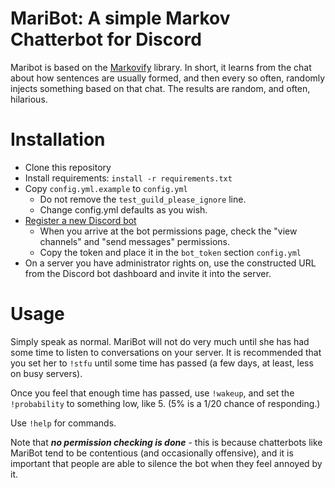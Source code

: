 # MariBot: A simple Markov Chatterbot for Discord

Maribot is based on the [Markovify](https://github.com/jsvine/markovify) library. In short, it learns from the chat about how sentences are usually formed, and then every so often, randomly injects something based on that chat. The results are random, and often, hilarious.


# Installation

* Clone this repository
* Install requirements: `install -r requirements.txt`
* Copy `config.yml.example` to `config.yml`
  * Do not remove the `test_guild_please_ignore` line.
  * Change config.yml defaults as you wish.
* [Register a new Discord bot](https://discordpy.readthedocs.io/en/latest/discord.html)
  * When you arrive at the bot permissions page, check the "view channels" and "send messages" permissions.
  * Copy the token and place it in the `bot_token` section `config.yml`
* On a server you have administrator rights on, use the constructed URL from the Discord bot dashboard and invite it into the server.


# Usage

Simply speak as normal. MariBot will not do very much until she has had some time to listen to conversations on your server. It is recommended that you set her to `!stfu` until some time has passed (a few days, at least, less on busy servers).

Once you feel that enough time has passed, use `!wakeup`, and set the `!probability` to something low, like 5. (5% is a 1/20 chance of responding.)

Use `!help` for commands.


Note that ***no permission checking is done*** - this is because chatterbots like MariBot tend to be contentious (and occasionally offensive), and it is important that people are able to silence the bot when they feel annoyed by it.